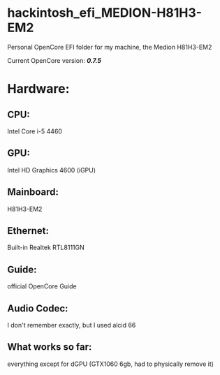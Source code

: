 # hackintosh_efi_MEDION-H81H3-EM2
Personal OpenCore EFI folder for my machine, the Medion H81H3-EM2

Current OpenCore version: _**0.7.5**_

# Hardware: 

## CPU: 
Intel Core i-5 4460
## GPU: 
Intel HD Graphics 4600 (iGPU)
## Mainboard: 
H81H3-EM2
## Ethernet: 
Built-in Realtek RTL8111GN
## Guide: 
official OpenCore Guide
## Audio Codec: 
I don't remember exactly, but I used alcid 66
## What works so far: 
everything except for dGPU (GTX1060 6gb, had to physically remove it)
